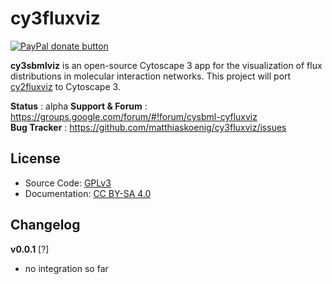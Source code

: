 # cy3fluxviz

<a href="https://www.paypal.com/cgi-bin/webscr?cmd=_s-xclick&amp;hosted_button_id=RYHNRJFBMWD5N" title="Donate to this project using Paypal"><img src="https://img.shields.io/badge/paypal-donate-yellow.svg" alt="PayPal donate button" /></a>

**cy3sbmlviz** is an open-source Cytoscape 3 app for the visualization of flux distributions in molecular interaction  networks. This project will port [cy2fluxviz](https://github.com/matthiaskoenig/cy2fluxviz) to Cytoscape 3.

**Status** : alpha 
**Support & Forum** : https://groups.google.com/forum/#!forum/cysbml-cyfluxviz  
**Bug Tracker** : https://github.com/matthiaskoenig/cy3fluxviz/issues  

## License
* Source Code: [GPLv3](http://opensource.org/licenses/GPL-3.0)
* Documentation: [CC BY-SA 4.0](http://creativecommons.org/licenses/by-sa/4.0/)

## Changelog
**v0.0.1** [?]
* no integration so far

